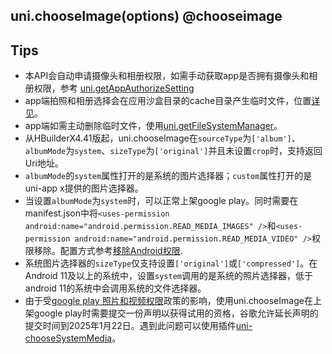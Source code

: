 ## uni.chooseImage(options) @chooseimage

<!-- UTSAPIJSON.chooseImage.description -->

<!-- UTSAPIJSON.chooseImage.compatibility -->

<!-- UTSAPIJSON.chooseImage.param -->

<!-- UTSAPIJSON.chooseImage.returnValue -->

<!-- UTSAPIJSON.chooseImage.tutorial -->

<!-- UTSAPIJSON.chooseImage.example -->

<!-- UTSAPIJSON.general_type.name -->

<!-- UTSAPIJSON.general_type.param -->

## Tips
* 本API会自动申请摄像头和相册权限，如需手动获取app是否拥有摄像头和相册权限，参考 [uni.getAppAuthorizeSetting](get-app-authorize-setting.md)
* app端拍照和相册选择会在应用沙盒目录的cache目录产生临时文件，位置[详见](file-system-spec.md#cache)。
* app端如需主动删除临时文件，使用[uni.getFileSystemManager](get-file-system-manager.md)。
* 从HBuilderX4.41版起，uni.chooseImage在`sourceType`为`['album']`、`albumMode`为`system`、`sizeType`为`['original']`并且未设置`crop`时，支持返回Uri地址。
* `albumMode`的`system`属性打开的是系统的图片选择器；`custom`属性打开的是uni-app x提供的图片选择器。
* 当设置`albumMode`为`system`时，可以正常上架google play。同时需要在manifest.json中将`<uses-permission android:name="android.permission.READ_MEDIA_IMAGES" />`和`<uses-permission android:name="android.permission.READ_MEDIA_VIDEO" />`权限移除。配置方式参考[移除Android权限](https://uniapp.dcloud.net.cn/tutorial/app-nativeresource-android.html#removepermissions).
* 系统图片选择器的`sizeType`仅支持设置`['original']`或`['compressed']`。在Android 11及以上的系统中，设置`system`调用的是系统的照片选择器，低于android 11的系统中会调用系统的文件选择器。
* 由于受[google play 照片和视频权限](https://support.google.com/googleplay/android-developer/answer/14115180)政策的影响，使用uni.chooseImage在上架google play时需要提交一份声明以获得试用的资格，谷歌允许延长声明的提交时间到2025年1月22日。遇到此问题可以使用插件[uni-chooseSystemMedia](https://ext.dcloud.net.cn/plugin?id=20744)。

